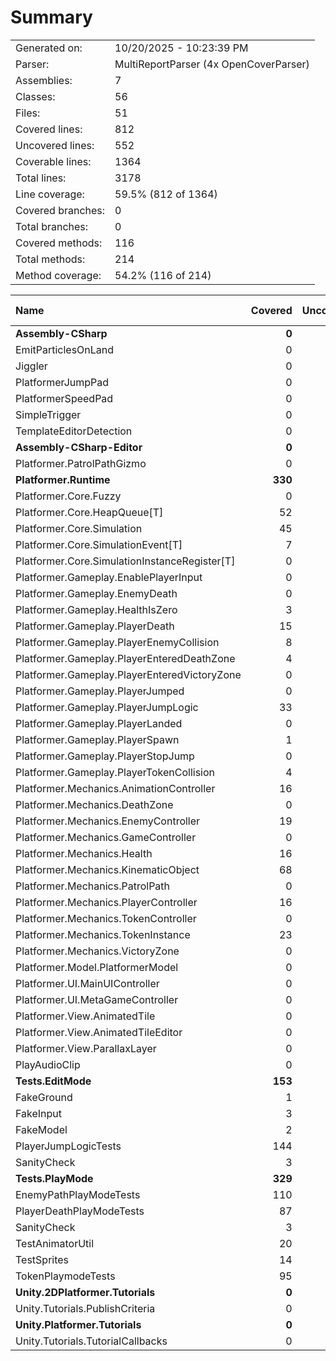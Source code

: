 ﻿# Summary
|||
|:---|:---|
| Generated on: | 10/20/2025 - 10:23:39 PM |
| Parser: | MultiReportParser (4x OpenCoverParser) |
| Assemblies: | 7 |
| Classes: | 56 |
| Files: | 51 |
| Covered lines: | 812 |
| Uncovered lines: | 552 |
| Coverable lines: | 1364 |
| Total lines: | 3178 |
| Line coverage: | 59.5% (812 of 1364) |
| Covered branches: | 0 |
| Total branches: | 0 |
| Covered methods: | 116 |
| Total methods: | 214 |
| Method coverage: | 54.2% (116 of 214) |

|**Name**|**Covered**|**Uncovered**|**Coverable**|**Total**|**Line coverage**|**Covered**|**Total**|**Branch coverage**|**Covered**|**Total**|**Method coverage**|
|:---|---:|---:|---:|---:|---:|---:|---:|---:|---:|---:|---:|
|**Assembly-CSharp**|**0**|**87**|**87**|**208**|**0%**|**0**|**0**|****|**0**|**12**|**0%**|
|EmitParticlesOnLand|0|17|17|39|0%|0|0||0|2|0%|
|Jiggler|0|25|25|58|0%|0|0||0|3|0%|
|PlatformerJumpPad|0|10|10|21|0%|0|0||0|2|0%|
|PlatformerSpeedPad|0|14|14|27|0%|0|0||0|3|0%|
|SimpleTrigger|0|7|7|22|0%|0|0||0|1|0%|
|TemplateEditorDetection|0|14|14|41|0%|0|0||0|1|0%|
|**Assembly-CSharp-Editor**|**0**|**24**|**24**|**40**|**0%**|**0**|**0**|****|**0**|**2**|**0%**|
|Platformer.PatrolPathGizmo|0|24|24|40|0%|0|0||0|2|0%|
|**Platformer.Runtime**|**330**|**379**|**709**|**2021**|**46.5%**|**0**|**0**|****|**58**|**130**|**44.6%**|
|Platformer.Core.Fuzzy|0|14|14|32|0%|0|0||0|4|0%|
|Platformer.Core.HeapQueue[T]|52|9|61|112|85.2%|0|0||7|13|53.8%|
|Platformer.Core.Simulation|45|26|71|203|63.3%|0|0||7|13|53.8%|
|Platformer.Core.SimulationEvent[T]|7|0|7|63|100%|0|0||1|1|100%|
|Platformer.Core.SimulationInstanceRegister[T]|0|1|1|16|0%|0|0||0|1|0%|
|Platformer.Gameplay.EnablePlayerInput|0|5|5|19|0%|0|0||0|2|0%|
|Platformer.Gameplay.EnemyDeath|0|6|6|22|0%|0|0||0|1|0%|
|Platformer.Gameplay.HealthIsZero|3|0|3|21|100%|0|0||1|1|100%|
|Platformer.Gameplay.PlayerDeath|15|1|16|36|93.7%|0|0||2|2|100%|
|Platformer.Gameplay.PlayerEnemyCollision|8|19|27|53|29.6%|0|0||2|2|100%|
|Platformer.Gameplay.PlayerEnteredDeathZone|4|0|4|22|100%|0|0||2|2|100%|
|Platformer.Gameplay.PlayerEnteredVictoryZone|0|5|5|24|0%|0|0||0|2|0%|
|Platformer.Gameplay.PlayerJumped|0|4|4|20|0%|0|0||0|1|0%|
|Platformer.Gameplay.PlayerJumpLogic|33|0|33|81|100%|0|0||5|5|100%|
|Platformer.Gameplay.PlayerLanded|0|2|2|19|0%|0|0||0|1|0%|
|Platformer.Gameplay.PlayerSpawn|1|14|15|29|6.6%|0|0||1|2|50%|
|Platformer.Gameplay.PlayerStopJump|0|2|2|19|0%|0|0||0|1|0%|
|Platformer.Gameplay.PlayerTokenCollision|4|0|4|24|100%|0|0||2|2|100%|
|Platformer.Mechanics.AnimationController|16|13|29|76|55.1%|0|0||3|3|100%|
|Platformer.Mechanics.DeathZone|0|8|8|25|0%|0|0||0|1|0%|
|Platformer.Mechanics.EnemyController|19|4|23|55|82.6%|0|0||4|4|100%|
|Platformer.Mechanics.GameController|0|11|11|38|0%|0|0||0|6|0%|
|Platformer.Mechanics.Health|16|3|19|60|84.2%|0|0||5|6|83.3%|
|Platformer.Mechanics.KinematicObject|68|14|82|176|82.9%|0|0||9|13|69.2%|
|Platformer.Mechanics.PatrolPath|0|16|16|66|0%|0|0||0|4|0%|
|Platformer.Mechanics.PlayerController|16|42|58|151|27.5%|0|0||3|10|30%|
|Platformer.Mechanics.TokenController|0|36|36|71|0%|0|0||0|4|0%|
|Platformer.Mechanics.TokenInstance|23|2|25|62|92%|0|0||4|4|100%|
|Platformer.Mechanics.VictoryZone|0|8|8|22|0%|0|0||0|1|0%|
|Platformer.Model.PlatformerModel|0|2|2|42|0%|0|0||0|1|0%|
|Platformer.UI.MainUIController|0|11|11|29|0%|0|0||0|2|0%|
|Platformer.UI.MetaGameController|0|31|31|76|0%|0|0||0|5|0%|
|Platformer.View.AnimatedTile|0|20|20|97|0%|0|0||0|3|0%|
|Platformer.View.AnimatedTileEditor|0|33|33|97|0%|0|0||0|2|0%|
|Platformer.View.ParallaxLayer|0|7|7|29|0%|0|0||0|3|0%|
|PlayAudioClip|0|10|10|34|0%|0|0||0|2|0%|
|**Tests.EditMode**|**153**|**0**|**153**|**1288**|**100%**|**0**|**0**|****|**26**|**26**|**100%**|
|FakeGround|1|0|1|318|100%|0|0||3|3|100%|
|FakeInput|3|0|3|318|100%|0|0||3|3|100%|
|FakeModel|2|0|2|318|100%|0|0||5|5|100%|
|PlayerJumpLogicTests|144|0|144|318|100%|0|0||14|14|100%|
|SanityCheck|3|0|3|16|100%|0|0||1|1|100%|
|**Tests.PlayMode**|**329**|**1**|**330**|**844**|**99.6%**|**0**|**0**|****|**32**|**32**|**100%**|
|EnemyPathPlayModeTests|110|0|110|196|100%|0|0||11|11|100%|
|PlayerDeathPlayModeTests|87|0|87|174|100%|0|0||9|9|100%|
|SanityCheck|3|1|4|58|75%|0|0||1|1|100%|
|TestAnimatorUtil|20|0|20|58|100%|0|0||2|2|100%|
|TestSprites|14|0|14|179|100%|0|0||1|1|100%|
|TokenPlaymodeTests|95|0|95|179|100%|0|0||8|8|100%|
|**Unity.2DPlatformer.Tutorials**|**0**|**33**|**33**|**69**|**0%**|**0**|**0**|****|**0**|**6**|**0%**|
|Unity.Tutorials.PublishCriteria|0|33|33|69|0%|0|0||0|6|0%|
|**Unity.Platformer.Tutorials**|**0**|**28**|**28**|**59**|**0%**|**0**|**0**|****|**0**|**6**|**0%**|
|Unity.Tutorials.TutorialCallbacks|0|28|28|59|0%|0|0||0|6|0%|
